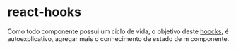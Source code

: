 # react-hooks

Como todo componente possui um ciclo de vida, o objetivo deste [hoocks](!https://github.com/AysllaGomes/react-hooks), é autoexplicativo, agregar mais o conhecimento de estado de m componente.
